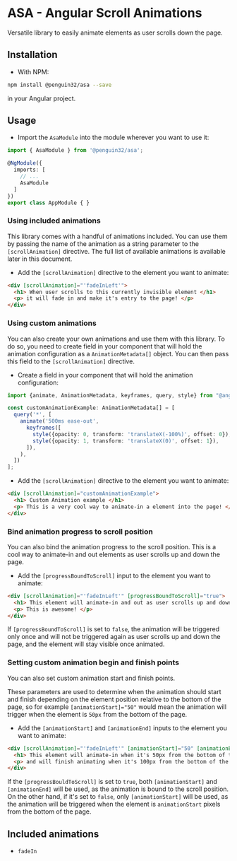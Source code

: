 # ASA - Angular Scroll Animations

Versatile library to easily animate elements as user scrolls down the page.

## Installation

- With NPM:
```bash
npm install @penguin32/asa --save
```

in your Angular project.

## Usage

- Import the `AsaModule` into the module wherever you want to use it:
```typescript
import { AsaModule } from '@penguin32/asa';

@NgModule({
  imports: [
    // ...
    AsaModule
  ]
})
export class AppModule { }
```

### Using included animations
This library comes with a handful of animations included. You can use them by passing the name of the animation
as a string parameter to the `[scrollAnimation]` directive. The full list of available animations is available later in this document.

- Add the `[scrollAnimation]` directive to the element you want to animate:
```html
<div [scrollAnimation]="'fadeInLeft'">
  <h1> When user scrolls to this currently invisible element </h1>
  <p> it will fade in and make it's entry to the page! </p>
</div>
```

### Using custom animations
You can also create your own animations and use them with this library. To do so, you need to create field in your component
that will hold the animation configuration as a `AnimationMetadata[]` object. You can then pass this field to the `[scrollAnimation]` directive.

- Create a field in your component that will hold the animation configuration:
```typescript
import {animate, AnimationMetadata, keyframes, query, style} from "@angular/animations";

const customAnimationExample: AnimationMetadata[] = [
  query('*', [
    animate('500ms ease-out',
      keyframes([
        style({opacity: 0, transform: 'translateX(-100%)', offset: 0}),
        style({opacity: 1, transform: 'translateX(0)', offset: 1}),
      ]),
    ),
  ])
];
```

- Add the `[scrollAnimation]` directive to the element you want to animate:
```html
<div [scrollAnimation]="customAnimationExample">
  <h1> Custom Animation example </h1>
  <p> This is a very cool way to animate-in a element into the page! </p>
</div>
```

### Bind animation progress to scroll position
You can also bind the animation progress to the scroll position. This is a cool way to animate-in and out elements as user scrolls up and down the page.

- Add the `[progressBoundToScroll]` input to the element you want to animate:
```html
<div [scrollAnimation]="'fadeInLeft'" [progressBoundToScroll]="true">
  <h1> This element will animate-in and out as user scrolls up and down the page </h1>
  <p> This is awesome! </p>
</div>
```

If `[progressBoundToScroll]` is set to `false`, the animation will be triggered only once and will not be triggered again as user scrolls up and down the page,
and the element will stay visible once animated.

### Setting custom animation begin and finish points
You can also set custom animation start and finish points.

These parameters are used to determine when the animation should start and finish depending on the element position relative to the bottom of the page,
so for example `[animationStart]="50"` would mean the animation will trigger when the element is `50px` from the bottom of the page.

- Add the `[animationStart]` and `[animationEnd]` inputs to the element you want to animate:
```html
<div [scrollAnimation]="'fadeInLeft'" [animationStart]="50" [animationEnd]="100">
  <h1> This element will animate-in when it's 50px from the bottom of the page </h1>
  <p> and will finish animating when it's 100px from the bottom of the page </p>
</div>
```

If the `[progressBouldToScroll]` is set to `true`, both `[animationStart]` and `[animationEnd]` will be used, as the animation is bound to the scroll position.
On the other hand, if it's set to `false`, only `[animationStart]` will be used, as the animation will be triggered when the element is `animationStart` pixels
from the bottom of the page.

## Included animations

- `fadeIn`
